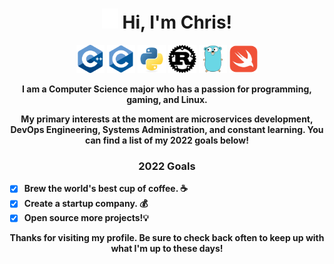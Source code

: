 <h1 align="center">
	<img height="32" src="https://raw.githubusercontent.com/logo/apple/master/images/logo-white.svg"> Hi, I'm Chris!
</h1>

<p align="center">
	<img height="45" src="https://raw.githubusercontent.com/devicons/devicon/ca0eb3d131d4586e62eb5ed31a2cde56035adc8d/icons/cplusplus/cplusplus-original.svg">
	<img height="45" src="https://raw.githubusercontent.com/devicons/devicon/ca0eb3d131d4586e62eb5ed31a2cde56035adc8d/icons/c/c-original.svg">
	<img height="45" src="https://raw.githubusercontent.com/devicons/devicon/ca0eb3d131d4586e62eb5ed31a2cde56035adc8d/icons/python/python-original.svg">
	<img height="45" src="https://raw.githubusercontent.com/devicons/devicon/ca0eb3d131d4586e62eb5ed31a2cde56035adc8d/icons/rust/rust-plain.svg">
	<img height="45" src="https://raw.githubusercontent.com/devicons/devicon/ca0eb3d131d4586e62eb5ed31a2cde56035adc8d/icons/go/go-original.svg">
	<img height="45" src="https://raw.githubusercontent.com/devicons/devicon/master/icons/swift/swift-original.svg">
</p>

<p align="center">
	<strong>I am a Computer Science major who has a passion for programming, gaming, and Linux.<strong>
</p>

<p align="center">
	<strong>My primary interests at the moment are microservices development, DevOps Engineering, Systems Administration, and constant learning. You can find a list of my 2022 goals below!<strong>
</p>

<h3 align="center">
	<strong>2022 Goals<strong>
</h3>

- [x] <strong>Brew the world's best cup of coffee. ☕<strong>
- [x] <strong>Create a startup company. 💰<strong>
- [x] <strong>Open source more projects!💡<strong>

<p align="center">
	<strong>Thanks for visiting my profile. Be sure to check back often to keep up with what I'm up to these days!<strong>
</p>
